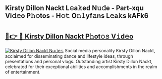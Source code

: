 ## Kirsty Dillon Nackt L𝚎a𝚔ed N𝚞𝚍e - Part-xqu Vi𝚍𝚎o P𝚑𝚘tos - H𝚘𝚝 O𝚗𝚕yf𝚊ns L𝚎a𝚔s kAFk6

# <h2><a href="http://kf2u7b4.oniu.top/?m=Kirsty+Dillon+Nackt">🔗👉 🔴 Kirsty Dillon Nackt P𝚑ot𝚘𝚜 V𝚒d𝚎o</a></h2>

[![Kirsty Dillon Nackt Nu𝚍e𝚜](https://i.imgur.com/0qMVB7G.gif)](http://kf2u7b4.oniu.top/?m=Kirsty+Dillon+Nackt)
Social media personality Kirsty Dillon Nackt, acclaimed for disseminating dance and lifestyle ideas, through presentations and personal vlogs. Outstanding artist Kirsty Dillon Nackt, celebrated for their exceptional abilities and accomplishments in the realm of entertainment.  
